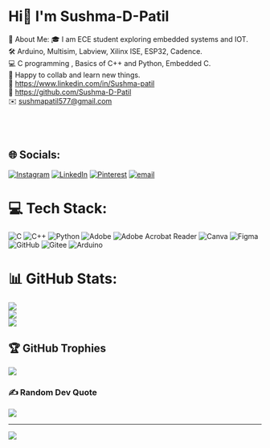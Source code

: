 # Hi👋 I'm Sushma-D-Patil
💫 About Me:
🎓 I am ECE student exploring embedded systems and IOT.<br>🛠️ Arduino, Multisim, Labview, Xilinx ISE, ESP32, Cadence.<br>💻 C programming , Basics of C++ and Python, Embedded C.<br>🌱 Happy to collab and learn new things.<br>🔗 https://www.linkedin.com/in/Sushma-patil<br>🤝 https://github.com/Sushma-D-Patil<br>✉️ sushmapatil577@gmail.com<br><br><br><br>


## 🌐 Socials:
[![Instagram](https://img.shields.io/badge/Instagram-%23E4405F.svg?logo=Instagram&logoColor=white)](https://instagram.com/Sushmagouda18) [![LinkedIn](https://img.shields.io/badge/LinkedIn-%230077B5.svg?logo=linkedin&logoColor=white)](https://linkedin.com/in/sushma-patil) [![Pinterest](https://img.shields.io/badge/Pinterest-%23E60023.svg?logo=Pinterest&logoColor=white)](https://pinterest.com/Sushma) [![email](https://img.shields.io/badge/Email-D14836?logo=gmail&logoColor=white)](mailto:sushmapatil577@gmail.com) 

# 💻 Tech Stack:
![C](https://img.shields.io/badge/c-%2300599C.svg?style=flat&logo=c&logoColor=white) ![C++](https://img.shields.io/badge/c++-%2300599C.svg?style=flat&logo=c%2B%2B&logoColor=white) ![Python](https://img.shields.io/badge/python-3670A0?style=flat&logo=python&logoColor=ffdd54) ![Adobe](https://img.shields.io/badge/adobe-%23FF0000.svg?style=flat&logo=adobe&logoColor=white) ![Adobe Acrobat Reader](https://img.shields.io/badge/Adobe%20Acrobat%20Reader-EC1C24.svg?style=flat&logo=Adobe%20Acrobat%20Reader&logoColor=white) ![Canva](https://img.shields.io/badge/Canva-%2300C4CC.svg?style=flat&logo=Canva&logoColor=white) ![Figma](https://img.shields.io/badge/figma-%23F24E1E.svg?style=flat&logo=figma&logoColor=white) ![GitHub](https://img.shields.io/badge/github-%23121011.svg?style=flat&logo=github&logoColor=white) ![Gitee](https://img.shields.io/badge/Gitee-C71D23?style=flat&logo=gitee&logoColor=white) ![Arduino](https://img.shields.io/badge/-Arduino-00979D?style=flat&logo=Arduino&logoColor=white)
# 📊 GitHub Stats:
![](https://github-readme-stats.vercel.app/api?username=Sushma-D-Patil&theme=default_repocard&hide_border=true&include_all_commits=true&count_private=true)<br/>
![](https://nirzak-streak-stats.vercel.app/?user=Sushma-D-Patil&theme=default_repocard&hide_border=true)<br/>
![](https://github-readme-stats.vercel.app/api/top-langs/?username=Sushma-D-Patil&theme=default_repocard&hide_border=true&include_all_commits=true&count_private=true&layout=compact)

## 🏆 GitHub Trophies
![](https://github-profile-trophy.vercel.app/?username=Sushma-D-Patil&theme=radical&no-frame=true&no-bg=false&margin-w=4)

### ✍️ Random Dev Quote
![](https://quotes-github-readme.vercel.app/api?type=horizontal&theme=radical)

---
[![](https://visitcount.itsvg.in/api?id=Sushma-D-Patil&icon=0&color=0)](https://visitcount.itsvg.in)

<!-- Proudly created with GPRM ( https://gprm.itsvg.in ) -->
